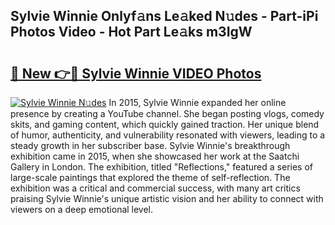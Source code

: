 ## Sylvie Winnie Onlyf𝚊ns Le𝚊ked N𝚞des - Part-iPi Photos Video - Hot Part Le𝚊ks m3IgW

# <h2><a href="http://ac11981.deff.icu/?id=Sylvie+Winnie">🔗 New 👉🔴 Sylvie Winnie VIDEO Photos</a></h2>

[![Sylvie Winnie N𝚞des](https://i.imgur.com/rIISA9y.gif)](http://ac11981.deff.icu/?id=Sylvie+Winnie)
In 2015, Sylvie Winnie expanded her online presence by creating a YouTube channel. She began posting vlogs, comedy skits, and gaming content, which quickly gained traction. Her unique blend of humor, authenticity, and vulnerability resonated with viewers, leading to a steady growth in her subscriber base. Sylvie Winnie's breakthrough exhibition came in 2015, when she showcased her work at the Saatchi Gallery in London. The exhibition, titled "Reflections," featured a series of large-scale paintings that explored the theme of self-reflection. The exhibition was a critical and commercial success, with many art critics praising Sylvie Winnie's unique artistic vision and her ability to connect with viewers on a deep emotional level.
